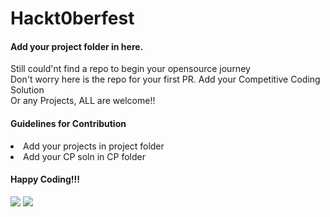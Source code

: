 # Hackt0berfest

#### Add your project folder in here.

<p> Still could'nt find a repo to begin your opensource journey </br>
Don't worry here is the repo for your first PR. Add your Competitive Coding Solution </br>
Or any Projects, ALL are welcome!! </p>

#### Guidelines for Contribution

<li> Add your projects in project folder
<li> Add your CP soln in CP folder

#### Happy Coding!!!

<img src="https://k6.io/blog/static/5c95d08f4981b18d51b96ddac32b63cd/36bdc/hacktoberfest-logo.png" />

<img src="https://www.home-assistant.io/images/blog/2016-10-hacktoberfest/hacktoberfest.png" />
